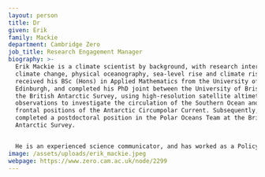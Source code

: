 ```yaml
---
layout: person
title: Dr
given: Erik
family: Mackie
department: Cambridge Zero
job_title: Research Engagement Manager
biography: >-
  Erik Mackie is a climate scientist by background, with research interests in
  climate change, physical oceanography, sea-level rise and climate risk. He
  received his BSc (Hons) in Applied Mathematics from the University of
  Edinburgh, and completed his PhD joint between the University of Bristol and
  the British Antarctic Survey, using high-resolution satellite altimetry
  observations to investigate the circulation of the Southern Ocean and the
  frontal positions of the Antarctic Circumpolar Current. Subsequently, he
  completed a postdoctoral position in the Polar Oceans Team at the British
  Antarctic Survey.


  He is an experienced science communicator, and has worked as a Policy Fellow at the Parliamentary Office of Science and Technology in Westminster, where he authored a POSTnote on Rising Sea Levels for the UK Parliament. At Cambridge Zero, he is the Engagement Manager for all research-related activities, working with researchers from across Cambridge and beyond to coordinate and deliver interdisciplinary research activities, events, and funding proposals related to climate change and net-zero. He is also a Climate Risk Fellow for the UK Universities Climate Network.
image: /assets/uploads/erik_mackie.jpeg
webpage: https://www.zero.cam.ac.uk/node/2299
---
```

